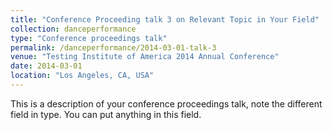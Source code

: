 ```yaml
---
title: "Conference Proceeding talk 3 on Relevant Topic in Your Field"
collection: danceperformance
type: "Conference proceedings talk"
permalink: /danceperformance/2014-03-01-talk-3
venue: "Testing Institute of America 2014 Annual Conference"
date: 2014-03-01
location: "Los Angeles, CA, USA"
---
```


This is a description of your conference proceedings talk, note the different field in type. You can put anything in this field.

